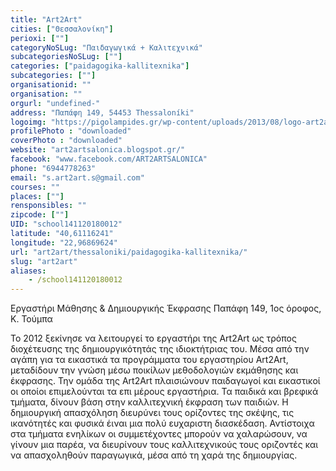 ```yaml
---
title: "Art2Art"
cities: ["Θεσσαλονίκη"]
perioxi: [""]
categoryNoSLug: "Παιδαγωγικά + Καλιτεχνικά"
subcategoriesNoSLug: [""]
categories: ["paidagogika-kallitexnika"]
subcategories: [""]
organisationid: ""
organisation: ""
orgurl: "undefined-"
address: "Παπάφη 149, 54453 Thessaloníki"
logoimg: "https://pigolampides.gr/wp-content/uploads/2013/08/logo-art2artnew-500x333.jpeg"
profilePhoto : "downloaded"
coverPhoto : "downloaded"
website: "art2artsalonica.blogspot.gr/"
facebook: "www.facebook.com/ART2ARTSALONICA"
phone: "6944778263"
email: "s.art2art.s@gmail.com"
courses: ""
places: [""]
rensponsibles: ""
zipcode: [""]
UID: "school141120180012"
latitude: "40,61116241"
longitude: "22,96869624"
url: "art2art/thessaloniki/paidagogika-kallitexnika/"
slug: "art2art"
aliases:
    - /school141120180012
---
```



Εργαστήρι Μάθησης &amp; Δημιουργικής Έκφρασης Παπάφη 149, 1ος όροφος, Κ. Τούμπα

Το 2012 ξεκίνησε να λειτουργεί το εργαστήρι της Art2Art ως τρόπος διοχέτευσης της δημιουργικότητάς της ιδιοκτήτριας του. Μέσα από την αγάπη για τα εικαστικά τα προγράμματα του εργαστηρίου Art2Art, μεταδίδουν την γνώση μέσω ποικίλων μεθοδολογιών εκμάθησης και έκφρασης. Την ομάδα της Art2Art πλαισιώνουν παιδαγωγοί και εικαστικοί οι οποίοι επιμελούνται τα επι μέρους εργαστήρια. Τα παιδικά και βρεφικά τμήματα, δίνουν βάση στην καλλιτεχνική έκφραση των παιδιών. Η δημιουργική απασχόληση διευρύνει τους ορίζοντες της σκέψης, τις ικανότητές και φυσικά έιναι μια πολύ ευχαριστη διασκέδαση. Αντίστοιχα στα τμήματα ενηλίκων οι συμμετέχοντες μπορούν να χαλαρώσουν, να γίνουν μια παρέα, να διευρίνουν τους καλλιτεχνικούς τους οριζοντές και να απασχοληθούν παραγωγικά, μέσα από τη χαρά της δημιουργίας.
